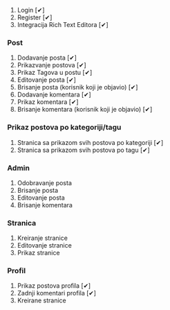 1. Login [✔]
2. Register [✔]
3. Integracija Rich Text Editora [✔]

### Post
1. Dodavanje posta [✔]
2. Prikazvanje postova [✔]
3. Prikaz Tagova u postu [✔]
4. Editovanje posta [✔]
5. Brisanje posta (korisnik koji je objavio) [✔]
6. Dodavanje komentara [✔]
7. Prikaz komentara [✔]
8. Brisanje komentara (korisnik koji je objavio) [✔]

### Prikaz postova po kategoriji/tagu
1. Stranica sa prikazom svih postova po kategoriji [✔]
2. Stranica sa prikazom svih postova po tagu [✔]

### Admin
1. Odobravanje posta
2. Brisanje posta
3. Editovanje posta
4. Brisanje komentara

### Stranica
1. Kreiranje stranice
2. Editovanje stranice
3. Prikaz stranice

### Profil
1. Prikaz postova profila [✔]
2. Zadnji komentari profila [✔]
3. Kreirane stranice 


